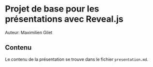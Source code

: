 # Projet de base pour les présentations avec Reveal.js

Auteur: Maximilien Gilet

## Contenu

Le contenu de la présentation se trouve dans le fichier `presentation.md`.